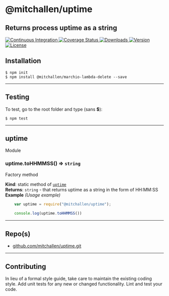 @mitchallen/uptime
==
Returns process uptime as a string
--

<p align="left">
  <a href="https://circleci.com/gh/mitchallen/uptime">
    <img src="https://img.shields.io/circleci/project/github/mitchallen/uptime.svg" alt="Continuous Integration">
  </a>
  <a href="https://codecov.io/gh/mitchallen/uptime">
    <img src="https://codecov.io/gh/mitchallen/uptime/branch/master/graph/badge.svg" alt="Coverage Status">
  </a>
  <a href="https://npmjs.org/package/@mitchallen/uptime">
    <img src="http://img.shields.io/npm/dt/@mitchallen/uptime.svg?style=flat-square" alt="Downloads">
  </a>
  <a href="https://npmjs.org/package/@mitchallen/uptime">
    <img src="http://img.shields.io/npm/v/@mitchallen/uptime.svg?style=flat-square" alt="Version">
  </a>
  <a href="https://npmjs.com/package/@mitchallen/uptime">
    <img src="https://img.shields.io/github/license/mitchallen/uptime.svg" alt="License"></a>
  </a>
</p>

## Installation

    $ npm init
    $ npm install @mitchallen/marchio-lambda-delete --save
  
* * *

## Testing

To test, go to the root folder and type (sans __$__):

    $ npm test
   
* * * 

<a name="module_uptime"></a>

## uptime
Module

<a name="module_uptime.toHHMMSS"></a>

### uptime.toHHMMSS() ⇒ <code>string</code>
Factory method

**Kind**: static method of <code>[uptime](#module_uptime)</code>  
**Returns**: <code>string</code> - that returns uptime as a string in the form of HH:MM:SS  
**Example** *(Usage example)*  
```js
    var uptime = require("@mitchallen/uptime");
 
    console.log(uptime.toHHMMSS())
```

* * *
 
## Repo(s)

* [github.com/mitchallen/uptime.git](https://github.com/mitchallen/uptime.git)

* * *

## Contributing

In lieu of a formal style guide, take care to maintain the existing coding style.
Add unit tests for any new or changed functionality. Lint and test your code.


